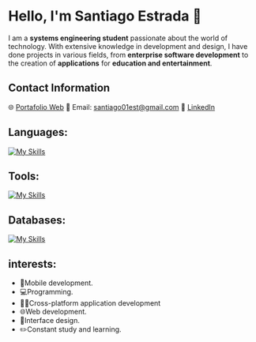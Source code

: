 # Hello, I'm Santiago Estrada 👋

I am a **systems engineering student** passionate about the world of technology. With extensive knowledge in development and design, I have done projects in various fields, from **enterprise software development** to the creation of **applications** for **education and entertainment**.

## Contact Information
🌐 [Portafolio Web](https://santiago-estrada.web.app)
📧 Email: santiago01est@gmail.com
💼 [LinkedIn](https://www.linkedin.com/in/santiago-estrada-52793721a/)


## Languages:

[![My Skills](https://skillicons.dev/icons?i=java,dart,kotlin,c,python,go)](https://skillicons.dev)

## Tools:

[![My Skills](https://skillicons.dev/icons?i=flutter,androidstudio,vscode,github,docker,eclipse,figma,linux,spring)](https://skillicons.dev)

## Databases:

[![My Skills](https://skillicons.dev/icons?i=firebase,mysql,aws,sqlite)](https://skillicons.dev)

## interests:

* 📱Mobile development.
* 💻Programming.
* 📱🌐Cross-platform application development
* 🌐Web development.
* 🎨Interface design.
* ✏️Constant study and learning.


<!--
**santiago01est/santiago01est** is a ✨ _special_ ✨ repository because its `README.md` (this file) appears on your GitHub profile.

Here are some ideas to get you started:

- 🔭 I’m currently working on ...
- 🌱 I’m currently learning ...
- 👯 I’m looking to collaborate on ...
- 🤔 I’m looking for help with ...
- 💬 Ask me about ...
- 📫 How to reach me: ...
- 😄 Pronouns: ...
- ⚡ Fun fact: ...
-->
